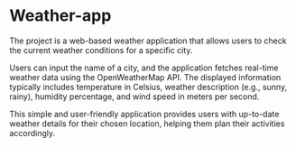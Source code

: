 # Weather-app
The project is a web-based weather application that allows users to check the current weather conditions for a specific city. 


Users can input the name of a city, and the application fetches real-time weather data using the OpenWeatherMap API. The displayed information typically includes temperature in Celsius, weather description (e.g., sunny, rainy), humidity percentage, and wind speed in meters per second. 


This simple and user-friendly application provides users with up-to-date weather details for their chosen location, helping them plan their activities accordingly.
